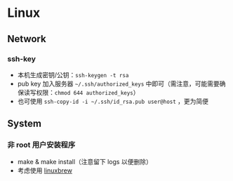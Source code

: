 # Linux

## Network

### ssh-key

- 本机生成密钥/公钥：`ssh-keygen -t rsa`
- pub key 加入服务器 `~/.ssh/authorized_keys` 中即可（需注意，可能需要确保读写权限：`chmod 644 authorized_keys`）
- 也可使用 `ssh-copy-id -i ~/.ssh/id_rsa.pub user@host` ，更为简便

## System

### 非 root 用户安装程序

- make & make install（注意留下 logs 以便删除）
- 考虑使用 [linuxbrew](https://linuxbrew.sh/)